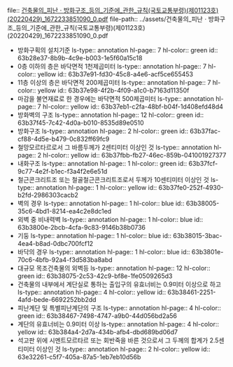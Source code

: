 file:: [건축물의_피난ㆍ방화구조_등의_기준에_관한_규칙(국토교통부령)(제01123호)(20220429)_1672233851090_0.pdf](../assets/건축물의_피난ㆍ방화구조_등의_기준에_관한_규칙(국토교통부령)(제01123호)(20220429)_1672233851090_0.pdf)
file-path:: ../assets/건축물의_피난ㆍ방화구조_등의_기준에_관한_규칙(국토교통부령)(제01123호)(20220429)_1672233851090_0.pdf

- 방화구획의 설치기준
  ls-type:: annotation
  hl-page:: 7
  hl-color:: green
  id:: 63b28e37-8b9b-4c9e-b003-1e5f60a15c18
- 0층 이하의 층은 바닥면적 1천제곱미터
  ls-type:: annotation
  hl-page:: 7
  hl-color:: yellow
  id:: 63b37e91-fd30-45c8-a4e6-acf5ce655453
- 11층 이상의 층은 바닥면적 200제곱미터
  ls-type:: annotation
  hl-page:: 7
  hl-color:: yellow
  id:: 63b37e98-4f2b-4f09-a1c0-b7163d11350f
- 마감을 불연재료로 한 경우에는 바닥면적 500제곱미터
  ls-type:: annotation
  hl-page:: 7
  hl-color:: yellow
  id:: 63b37eb1-c2fa-48bf-b04f-1d408efd48d4
- 방화벽의 구조
  ls-type:: annotation
  hl-page:: 12
  hl-color:: green
  id:: 63b37f45-7c42-4d0a-b010-8535d89e0510
- 방화구조
  ls-type:: annotation
  hl-page:: 2
  hl-color:: green
  id:: 63b37fac-cf88-4d5e-b479-0c832ff69fc9
- 철망모르타르로서 그 바름두께가 2센티미터 이상인 것
  ls-type:: annotation
  hl-page:: 2
  hl-color:: yellow
  id:: 63b37fbb-fb27-46ec-859b-041001927377
- 내화구조
  ls-type:: annotation
  hl-page:: 1
  hl-color:: green
  id:: 63b37fcf-9c77-4e2f-b1ec-f3a4f2e6e51d
- 철근콘크리트조 또는 철골철근콘크리트조로서 두께가 10센티미터 이상인 것
  ls-type:: annotation
  hl-page:: 1
  hl-color:: yellow
  id:: 63b37fe0-252f-4930-b2fd-2986303cacb2
- 벽의 경우
  ls-type:: annotation
  hl-page:: 1
  hl-color:: blue
  id:: 63b38005-35c6-4bd1-8214-ea4c2e8dc1ed
- 외벽 중 비내력벽
  ls-type:: annotation
  hl-page:: 1
  hl-color:: blue
  id:: 63b3800e-2bcb-4cfa-9c83-9146b38b0736
- 기둥
  ls-type:: annotation
  hl-page:: 1
  hl-color:: blue
  id:: 63b38015-3bac-4ea4-b8ad-0dbc700fcf12
- 바닥의 경우
  ls-type:: annotation
  hl-page:: 1
  hl-color:: blue
  id:: 63b3801e-70c6-4bfb-92a4-f3d583ba8abd
- 대규모 목조건축물의 외벽등
  ls-type:: annotation
  hl-page:: 12
  hl-color:: green
  id:: 63b38075-2c53-42c9-bf8e-1fe0509265d3
- 건축물의 내부에서 계단실로 통하는 출입구의 유효너비는 0.9미터 이상으로 하고
  ls-type:: annotation
  hl-page:: 4
  hl-color:: yellow
  id:: 63b38461-2251-4afd-bede-6692252bb2dd
- 피난계단 및 특별피난계단의 구조
  ls-type:: annotation
  hl-page:: 4
  hl-color:: green
  id:: 63b38467-7498-4747-a9b0-44d056bd2a56
- 계단의 유효너비는 0.9미터 이상
  ls-type:: annotation
  hl-page:: 4
  hl-color:: yellow
  id:: 63b384a4-2d7a-434b-afb4-dbd689bd06d7
- 석고판 위에 시멘트모르타르 또는 회반죽을 바른 것으로서 그 두께의 합계가 2.5센티미터 이상인 것
  ls-type:: annotation
  hl-page:: 2
  hl-color:: yellow
  id:: 63e32261-c5f7-405a-87a5-1eb7eb10d56b